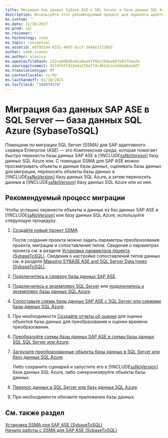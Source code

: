 ```yaml
---
title: Миграция баз данных Sybase ASE в SQL Server в базе данных SQL Azure | Документация Майкрософт
description: Используйте этот рекомендуемый процесс для переноса адаптивных серверных баз данных SAP в SQL Server или базу данных SQL Azure с помощью Помощник по миграции SQL Server (SSMA).
ms.custom: ''
ms.date: 11/30/2017
ms.prod: sql
ms.reviewer: ''
ms.technology: ssma
ms.topic: conceptual
ms.assetid: ed7952d4-8331-44d7-bccf-3440e17238b2
author: nahk-ivanov
ms.author: alexiva
ms.openlocfilehash: 222ce0d6d9a91a0aa97f9dc29dee06fe01754a2b
ms.sourcegitcommit: 917df4ffd22e4a229af7dc481dcce3ebba0aa4d7
ms.translationtype: MT
ms.contentlocale: ru-RU
ms.lasthandoff: 02/10/2021
ms.locfileid: "100074570"
---
```

# <a name="migrating-sap-ase-databases-to-sql-server---azure-sql-database-sybasetosql"></a>Миграция баз данных SAP ASE в SQL Server — база данных SQL Azure (SybaseToSQL)
Помощник по миграции SQL Server (SSMA) для SAP адаптивного сервера Enterprise (ASE) — это Комплексная среда, которая помогает быстро перенести базы данных SAP ASE в [!INCLUDE[ssNoVersion](../../includes/ssnoversion-md.md)] базу данных SQL Azure или. С помощью SSMA для SAP ASE можно просматривать объекты и данные базы данных, оценивать базы данных для миграции, переносить объекты базы данных в [!INCLUDE[ssNoVersion](../../includes/ssnoversion-md.md)] базу данных SQL Azure, а затем переносить данные в [!INCLUDE[ssNoVersion](../../includes/ssnoversion-md.md)] базу данных SQL Azure или из нее.  
  
## <a name="recommended-migration-process"></a>Рекомендуемый процесс миграции  
Чтобы успешно перенести объекты и данные из баз данных SAP ASE в [!INCLUDE[ssNoVersion](../../includes/ssnoversion-md.md)] или базу данных SQL Azure, используйте следующую процедуру.  
  
1.  [Создайте новый проект SSMA](working-with-ssma-projects-sybasetosql.md).  
  
    После создания проекта можно задать параметры преобразования проекта, миграции и сопоставления типов. Сведения о параметрах проекта см. в разделе [Установка параметров проекта &#40;SybaseToSQL&#41;](../../ssma/sybase/setting-project-options-sybasetosql.md). Сведения о настройке сопоставлений типов данных см. в разделе [Mapping SYBASE ASE and SQL Server Data types &#40;SybaseToSQL&#41;](../../ssma/sybase/mapping-sybase-ase-and-sql-server-data-types-sybasetosql.md).  
  
2.  [Подключитесь к серверу базы данных SAP ASE](connecting-to-sybase-ase-sybasetosql.md).  
  
3.  [Подключитесь к экземпляру SQL Server](connecting-to-sql-server-sybasetosql.md) или [подключитесь к экземпляру базы данных SQL Azure](connecting-to-azure-sql-db-sybasetosql.md).  
  
4.  [Сопоставьте схемы базы данных SAP ASE с SQL Server или схемами базы данных SQL Azure](./mapping-sybase-ase-schemas-to-sql-server-schemas-sybasetosql.md).  
  
5.  При необходимости [Создайте отчеты об оценке](assessing-sybase-ase-database-objects-for-conversion-sybasetosql.md) для оценки объектов базы данных для преобразования и оценки времени преобразования.  
  
6.  [Преобразуйте схемы базы данных SAP ASE в схемы базы данных SQL SQL Server или Azure](./converting-sybase-ase-database-objects-sybasetosql.md).  
  
7.  [Загрузите преобразованные объекты базы данных в SQL Server или базу данных SQL Azure](./loading-converted-database-objects-into-sql-server-sybasetosql.md).  
  
    Либо сохраните сценарий и запустите его в [!INCLUDE[ssNoVersion](../../includes/ssnoversion-md.md)] базе данных SQL Azure, либо синхронизируйте объекты базы данных.  
  
8.  [Перенос данных в SQL Server или базу данных SQL Azure](./migrating-sybase-ase-data-into-sql-server-azure-sql-db-sybasetosql.md).  
  
9. При необходимости обновите приложения базы данных.  
  
## <a name="see-also"></a>См. также раздел  
[Установка SSMA для SAP ASE &#40;SybaseToSQL&#41;](../../ssma/sybase/installing-ssma-for-sybase-sybasetosql.md)  
[Начало работы с SSMA для SAP ASE &#40;SybaseToSQL&#41;](../../ssma/sybase/getting-started-with-ssma-for-sybase-sybasetosql.md)  
